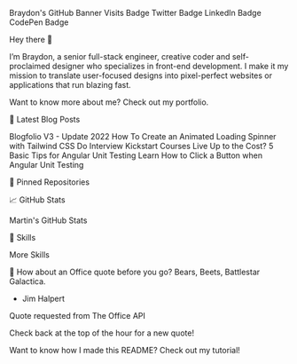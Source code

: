 Braydon's GitHub Banner
Visits Badge Twitter Badge LinkedIn Badge CodePen Badge

Hey there 👋

I’m Braydon, a senior full-stack engineer, creative coder and self-proclaimed designer who specializes in front-end development. I make it my mission to translate user-focused designs into pixel-perfect websites or applications that run blazing fast.

Want to know more about me? Check out my portfolio.

📝 Latest Blog Posts

Blogfolio V3 - Update 2022
How To Create an Animated Loading Spinner with Tailwind CSS
Do Interview Kickstart Courses Live Up to the Cost?
5 Basic Tips for Angular Unit Testing
Learn How to Click a Button when Angular Unit Testing

📌 Pinned Repositories



 

📈 GitHub Stats

 Martin's GitHub Stats

💼 Skills
              

More Skills

📣 How about an Office quote before you go?
Bears, Beets, Battlestar Galactica.

- Jim Halpert

Quote requested from The Office API

Check back at the top of the hour for a new quote!


Want to know how I made this README?
Check out my tutorial!

